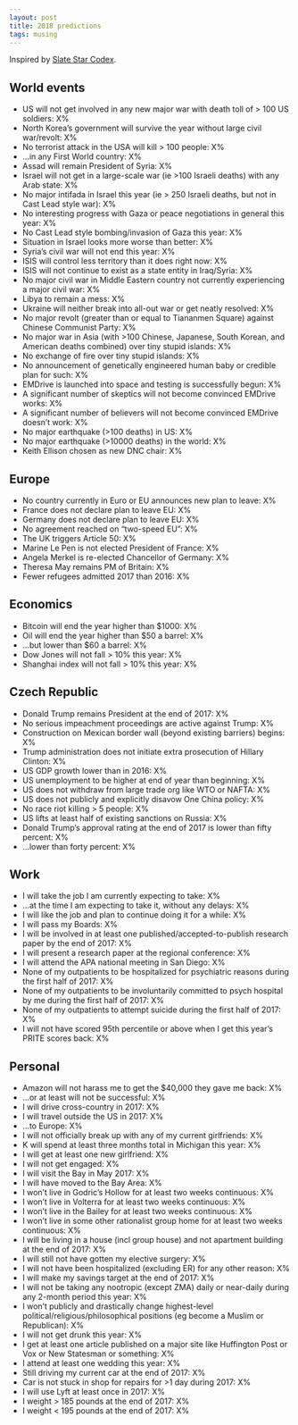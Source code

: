 ```yaml
---
layout: post
title: 2018 predictions
tags: musing
---
```


Inspired by [Slate Star Codex](http://slatestarcodex.com/2018/01/02/2017-predictions-calibration-results/).

## World events

- US will not get involved in any new major war with death toll of > 100 US soldiers: 
  X%
- North Korea’s government will survive the year without large civil war/revolt: 
  X%
- No terrorist attack in the USA will kill > 100 people: 
  X%
- …in any First World country: 
  X%
- Assad will remain President of Syria: 
  X%
- Israel will not get in a large-scale war (ie >100 Israeli deaths) with any Arab state: 
  X%
- No major intifada in Israel this year (ie > 250 Israeli deaths, but not in Cast Lead style war): 
  X%
- No interesting progress with Gaza or peace negotiations in general this year: 
  X%
- No Cast Lead style bombing/invasion of Gaza this year: 
  X%
- Situation in Israel looks more worse than better: 
  X%
- Syria’s civil war will not end this year: 
  X%
- ISIS will control less territory than it does right now: 
  X%
- ISIS will not continue to exist as a state entity in Iraq/Syria: 
  X%
- No major civil war in Middle Eastern country not currently experiencing a major civil war: 
  X%
- Libya to remain a mess: 
  X%
- Ukraine will neither break into all-out war or get neatly resolved: 
  X%
- No major revolt (greater than or equal to Tiananmen Square) against Chinese Communist Party: 
  X%
- No major war in Asia (with >100 Chinese, Japanese, South Korean, and American deaths combined) over tiny stupid islands: 
  X%
- No exchange of fire over tiny stupid islands: 
  X%
- No announcement of genetically engineered human baby or credible plan for such: 
  X%
- EMDrive is launched into space and testing is successfully begun: 
  X%
- A significant number of skeptics will not become convinced EMDrive works: 
  X%
- A significant number of believers will not become convinced EMDrive doesn’t work: 
  X%
- No major earthquake (>100 deaths) in US: 
  X%
- No major earthquake (>10000 deaths) in the world: 
  X%
- Keith Ellison chosen as new DNC chair: 
  X%

## Europe

- No country currently in Euro or EU announces new plan to leave: 
  X%
- France does not declare plan to leave EU: 
  X%
- Germany does not declare plan to leave EU: 
  X%
- No agreement reached on “two-speed EU”: 
  X%
- The UK triggers Article 50: 
  X%
- Marine Le Pen is not elected President of France: 
  X%
- Angela Merkel is re-elected Chancellor of Germany: 
  X%
- Theresa May remains PM of Britain: 
  X%
- Fewer refugees admitted 2017 than 2016: 
  X%

## Economics

- Bitcoin will end the year higher than $1000: 
  X%
- Oil will end the year higher than $50 a barrel: 
  X%
- …but lower than $60 a barrel: 
  X%
- Dow Jones will not fall > 10% this year: 
  X%
- Shanghai index will not fall > 10% this year: 
  X%

## Czech Republic

- Donald Trump remains President at the end of 2017: 
  X%
- No serious impeachment proceedings are active against Trump: 
  X%
- Construction on Mexican border wall (beyond existing barriers) begins: 
  X%
- Trump administration does not initiate extra prosecution of Hillary Clinton: 
  X%
- US GDP growth lower than in 2016: 
  X%
- US unemployment to be higher at end of year than beginning: 
  X%
- US does not withdraw from large trade org like WTO or NAFTA: 
  X%
- US does not publicly and explicitly disavow One China policy: 
  X%
- No race riot killing > 5 people: 
  X%
- US lifts at least half of existing sanctions on Russia: 
  X%
- Donald Trump’s approval rating at the end of 2017 is lower than fifty percent: 
  X%
- …lower than forty percent: 
  X%

## Work

- I will take the job I am currently expecting to take: 
  X%
- …at the time I am expecting to take it, without any delays: 
  X%
- I will like the job and plan to continue doing it for a while: 
  X%
- I will pass my Boards: 
  X%
- I will be involved in at least one published/accepted-to-publish research paper by the end of 2017: 
  X%
- I will present a research paper at the regional conference: 
  X%
- I will attend the APA national meeting in San Diego: 
  X%
- None of my outpatients to be hospitalized for psychiatric reasons during the first half of 2017: 
  X%
- None of my outpatients to be involuntarily committed to psych hospital by me during the first half of 2017: 
  X%
- None of my outpatients to attempt suicide during the first half of 2017: 
  X%
- I will not have scored 95th percentile or above when I get this year’s PRITE scores back: 
  X%

## Personal

- Amazon will not harass me to get the $40,000 they gave me back: 
  X%
- …or at least will not be successful: 
  X%
- I will drive cross-country in 2017: 
  X%
- I will travel outside the US in 2017: 
  X%
- …to Europe: 
  X%
- I will not officially break up with any of my current girlfriends: 
  X%
- K will spend at least three months total in Michigan this year: 
  X%
- I will get at least one new girlfriend: 
  X%
- I will not get engaged: 
  X%
- I will visit the Bay in May 2017: 
  X%
- I will have moved to the Bay Area: 
  X%
- I won’t live in Godric’s Hollow for at least two weeks continuous: 
  X%
- I won’t live in Volterra for at least two weeks continuous: 
  X%
- I won’t live in the Bailey for at least two weeks continuous: 
  X%
- I won’t live in some other rationalist group home for at least two weeks continuous: 
  X%
- I will be living in a house (incl group house) and not apartment building at the end of 2017: 
  X%
- I will still not have gotten my elective surgery: 
  X%
- I will not have been hospitalized (excluding ER) for any other reason: 
  X%
- I will make my savings target at the end of 2017: 
  X%
- I will not be taking any nootropic (except ZMA) daily or near-daily during any 2-month period this year: 
  X%
- I won’t publicly and drastically change highest-level political/religious/philosophical positions (eg become a Muslim or Republican): 
  X%
- I will not get drunk this year: 
  X%
- I get at least one article published on a major site like Huffington Post or Vox or New Statesman or something: 
  X%
- I attend at least one wedding this year: 
  X%
- Still driving my current car at the end of 2017: 
  X%
- Car is not stuck in shop for repairs for >1 day during 2017: 
  X%
- I will use Lyft at least once in 2017: 
  X%
- I weight > 185 pounds at the end of 2017: 
  X%
- I weight < 195 pounds at the end of 2017: 
  X%
